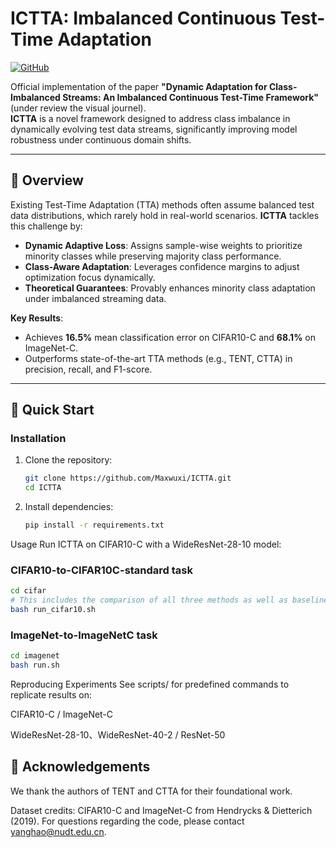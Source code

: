 # ICTTA: Imbalanced Continuous Test-Time Adaptation

[![GitHub](https://img.shields.io/github/stars/Maxwuxi/ICTTA?style=social)](https://github.com/Maxwuxi/ICTTA)


Official implementation of the paper **"Dynamic Adaptation for Class-Imbalanced Streams: An Imbalanced Continuous Test-Time Framework"** (under review the visual journel).  
**ICTTA** is a novel framework designed to address class imbalance in dynamically evolving test data streams, significantly improving model robustness under continuous domain shifts.

---

## 📌 Overview

Existing Test-Time Adaptation (TTA) methods often assume balanced test data distributions, which rarely hold in real-world scenarios. **ICTTA** tackles this challenge by:
- **Dynamic Adaptive Loss**: Assigns sample-wise weights to prioritize minority classes while preserving majority class performance.
- **Class-Aware Adaptation**: Leverages confidence margins to adjust optimization focus dynamically.
- **Theoretical Guarantees**: Provably enhances minority class adaptation under imbalanced streaming data.

**Key Results**:
- Achieves **16.5%** mean classification error on CIFAR10-C and **68.1%** on ImageNet-C.
- Outperforms state-of-the-art TTA methods (e.g., TENT, CTTA) in precision, recall, and F1-score.


---

## 🚀 Quick Start

### Installation
1. Clone the repository:
   ```bash
   git clone https://github.com/Maxwuxi/ICTTA.git
   cd ICTTA
   
2. Install dependencies:
   ```bash
   pip install -r requirements.txt
Usage
Run ICTTA on CIFAR10-C with a WideResNet-28-10 model:
### CIFAR10-to-CIFAR10C-standard task
```bash
cd cifar
# This includes the comparison of all three methods as well as baseline
bash run_cifar10.sh
```
### ImageNet-to-ImageNetC task 
```bash
cd imagenet
bash run.sh
```
   
Reproducing Experiments
See scripts/ for predefined commands to replicate results on:

CIFAR10-C / ImageNet-C

WideResNet-28-10、WideResNet-40-2 / ResNet-50

## 🙏 Acknowledgements
We thank the authors of TENT and CTTA for their foundational work.

Dataset credits: CIFAR10-C and ImageNet-C from Hendrycks & Dietterich (2019).
For questions regarding the code, please contact yanghao@nudt.edu.cn.

